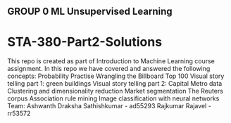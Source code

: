 ## GROUP 0 ML Unsupervised Learning
# STA-380-Part2-Solutions
This repo is created as part of Introduction to Machine Learning course assignment. In this repo we have covered and answered the following concepts:
Probability Practise
Wrangling the Billboard Top 100
Visual story telling part 1: green buildings
Visual story telling part 2: Capital Metro data
Clustering and dimensionality reduction
Market segmentation
The Reuters corpus
Association rule mining
Image classification with neural networks
Team:
Ashwanth Draksha Sathishkumar - ad55293
Rajkumar Rajavel - rr53572
